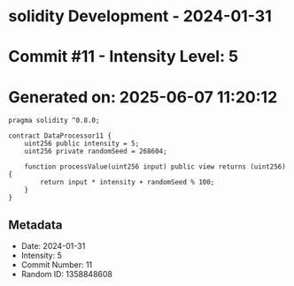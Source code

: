 ﻿# solidity Development - 2024-01-31
# Commit #11 - Intensity Level: 5
# Generated on: 2025-06-07 11:20:12
```solidity
pragma solidity ^0.8.0;

contract DataProcessor11 {
    uint256 public intensity = 5;
    uint256 private randomSeed = 268604;

    function processValue(uint256 input) public view returns (uint256) {
        return input * intensity + randomSeed % 100;
    }
}
```
## Metadata
- Date: 2024-01-31
- Intensity: 5
- Commit Number: 11
- Random ID: 1358848608
